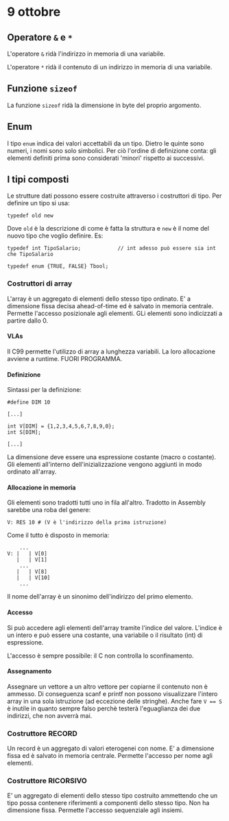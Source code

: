 # 9 ottobre

## Operatore `&` e `*`
L'operatore `&` ridà l'indirizzo in memoria di una variabile.

L'operatore `*` ridà il contenuto di un indirizzo in memoria di una variabile.

## Funzione `sizeof`
La funzione `sizeof` ridà la dimensione in byte del proprio argomento.

## Enum
I tipo `enum` indica dei valori accettabili da un tipo. Dietro le quinte sono
numeri, i nomi sono solo simbolici. Per ciò l'ordine di definizione conta:
gli elementi definiti prima sono considerati 'minori' rispetto ai successivi.

## I tipi composti
Le strutture dati possono essere costruite attraverso i costruttori di tipo.
Per definire un tipo si usa:
    
    typedef old new

Dove `old` è la descrizione di come è fatta la struttura e `new` è il nome del 
nuovo tipo che voglio definire. Es:

    typedef int TipoSalario;            // int adesso può essere sia int che TipoSalario

    typedef enum {TRUE, FALSE} Tbool;

### Costruttori di array
L'array è un aggregato di elementi dello stesso tipo ordinato. E' a dimensione
fissa decisa ahead-of-time ed è salvato in memoria centrale. Permette l'accesso
posizionale agli elementi. GLi elementi sono indicizzati a partire dallo 0.

#### VLAs
Il C99 permette l'utilizzo di array a lunghezza variabili. La loro allocazione
avviene a runtime. FUORI PROGRAMMA.

#### Definizione
Sintassi per la definizione:

    #define DIM 10

    [...]

    int V[DIM] = {1,2,3,4,5,6,7,8,9,0};
    int S[DIM];

    [...]

La dimensione deve essere una espressione costante (macro o costante). Gli
elementi all'interno dell'inizializzazione vengono aggiunti in modo ordinato 
all'array.

#### Allocazione in memoria
Gli elementi sono tradotti tutti uno in fila all'altro. Tradotto in Assembly 
sarebbe una roba del genere:

    V: RES 10 # (V è l'indirizzo della prima istruzione)

Come il tutto è disposto in memoria:

        ...
    V: |   | V[0]
       |   | V[1]
        ...
       |   | V[8]
       |   | V[10]
        ...

Il nome dell'array è un sinonimo dell'indirizzo del primo elemento.

#### Accesso
Si può accedere agli elementi dell'array tramite l'indice del valore. L'indice
è un intero e può essere una costante, una variabile o il risultato (int) di 
espressione. 

L'accesso è sempre possibile: il C non controlla lo sconfinamento.

#### Assegnamento
Assegnare un vettore a un altro vettore per copiarne il contenuto non è ammesso.
Di conseguenza scanf e printf non possono visualizzare l'intero array in una 
sola istruzione (ad eccezione delle stringhe). Anche fare `V == S` è inutile
in quanto sempre falso perchè testerà l'eguaglianza dei due indirizzi, che non
avverrà mai.

### Costruttore RECORD
Un record è un aggregato di valori eterogenei con nome. E' a dimensione fissa
ed è salvato in memoria centrale. Permette l'accesso per nome agli elementi.

### Costruttore RICORSIVO
E' un aggregato di elementi dello stesso tipo costruito ammettendo che un tipo 
possa contenere riferimenti a componenti dello stesso tipo. Non ha dimensione 
fissa. Permette l'accesso sequenziale agli insiemi.
